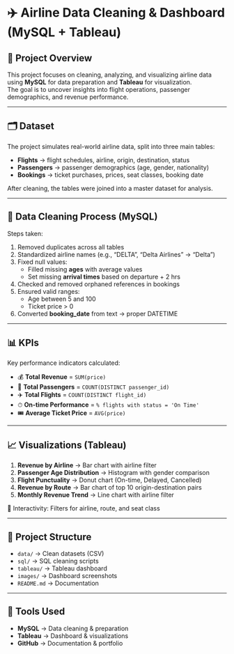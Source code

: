 # ✈️ Airline Data Cleaning & Dashboard (MySQL + Tableau)

## 📌 Project Overview
This project focuses on cleaning, analyzing, and visualizing airline data 
using **MySQL** for data preparation and **Tableau** for visualization.  
The goal is to uncover insights into flight operations, passenger demographics, 
and revenue performance.

---

## 🗂 Dataset
The project simulates real-world airline data, split into three main tables:
- **Flights** → flight schedules, airline, origin, destination, status
- **Passengers** → passenger demographics (age, gender, nationality)
- **Bookings** → ticket purchases, prices, seat classes, booking date

After cleaning, the tables were joined into a master dataset for analysis.

---

## 🔧 Data Cleaning Process (MySQL)
Steps taken:
1. Removed duplicates across all tables
2. Standardized airline names (e.g., “DELTA”, “Delta Airlines” → “Delta”)
3. Fixed null values:
   - Filled missing **ages** with average values
   - Set missing **arrival times** based on departure + 2 hrs
4. Checked and removed orphaned references in bookings
5. Ensured valid ranges:
   - Age between 5 and 100
   - Ticket price > 0
6. Converted **booking_date** from text → proper DATETIME

---

## 📊 KPIs
Key performance indicators calculated:
- 💰 **Total Revenue** = `SUM(price)`
- 👥 **Total Passengers** = `COUNT(DISTINCT passenger_id)`
- ✈️ **Total Flights** = `COUNT(DISTINCT flight_id)`
- ⏱ **On-time Performance** = `% flights with status = 'On Time'`
- 🎟 **Average Ticket Price** = `AVG(price)`

---

## 📈 Visualizations (Tableau)
1. **Revenue by Airline** → Bar chart with airline filter
2. **Passenger Age Distribution** → Histogram with gender comparison
3. **Flight Punctuality** → Donut chart (On-time, Delayed, Cancelled)
4. **Revenue by Route** → Bar chart of top 10 origin-destination pairs
5. **Monthly Revenue Trend** → Line chart with airline filter

📌 Interactivity: Filters for airline, route, and seat class

---

## 📂 Project Structure
- `data/` → Clean datasets (CSV)
- `sql/` → SQL cleaning scripts
- `tableau/` → Tableau dashboard
- `images/` → Dashboard screenshots
- `README.md` → Documentation


---

## 🚀 Tools Used
- **MySQL** → Data cleaning & preparation
- **Tableau** → Dashboard & visualizations
- **GitHub** → Documentation & portfolio




